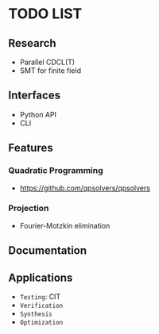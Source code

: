 # TODO LIST

## Research 

- Parallel CDCL(T)
- SMT for finite field

## Interfaces

- Python API
- CLI

## Features

### Quadratic Programming

- https://github.com/qpsolvers/qpsolvers

### Projection

 - Fourier-Motzkin elimination

## Documentation

## Applications

- `Testing`: CIT
- `Verification`
- `Synthesis`
- `Optimization`

